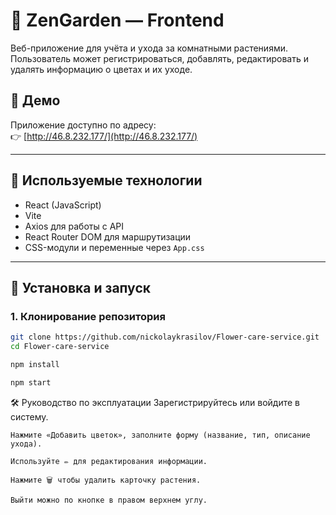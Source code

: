 # 🌼 ZenGarden — Frontend

Веб-приложение для учёта и ухода за комнатными растениями. Пользователь может регистрироваться, добавлять, редактировать и удалять информацию о цветах и их уходе.

## 🔗 Демо

Приложение доступно по адресу:  
👉 [http://46.8.232.177/](http://46.8.232.177/)

---

## 🔧 Используемые технологии

- React (JavaScript)
- Vite
- Axios для работы с API
- React Router DOM для маршрутизации
- CSS-модули и переменные через `App.css`

---

## 🚀 Установка и запуск

### 1. Клонирование репозитория

```bash
git clone https://github.com/nickolaykrasilov/Flower-care-service.git
cd Flower-care-service
```

```bash
npm install
```

```bash
npm start
```

🛠 Руководство по эксплуатации
    Зарегистрируйтесь или войдите в систему.

    Нажмите «Добавить цветок», заполните форму (название, тип, описание ухода).

    Используйте ✏️ для редактирования информации.

    Нажмите 🗑️ чтобы удалить карточку растения.

    Выйти можно по кнопке в правом верхнем углу.


